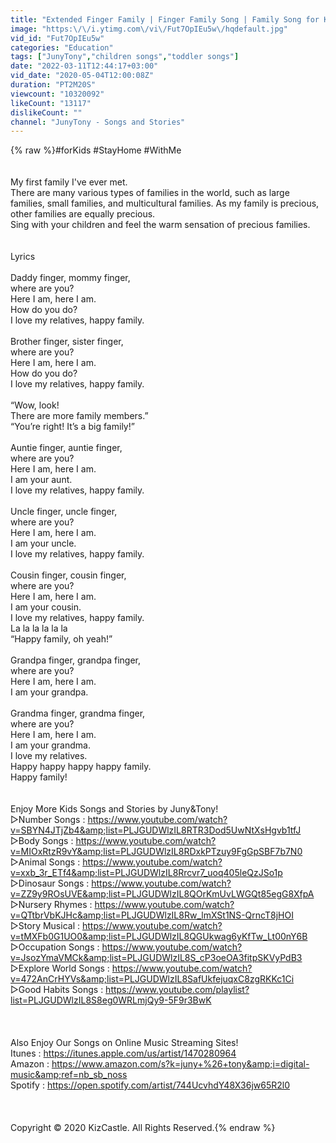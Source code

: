 ```yaml
---
title: "Extended Finger Family | Finger Family Song | Family Song for Kids | Kindergarten Song | JunyTony"
image: "https:\/\/i.ytimg.com\/vi\/Fut7OpIEu5w\/hqdefault.jpg"
vid_id: "Fut7OpIEu5w"
categories: "Education"
tags: ["JunyTony","children songs","toddler songs"]
date: "2022-03-11T12:44:17+03:00"
vid_date: "2020-05-04T12:00:08Z"
duration: "PT2M20S"
viewcount: "10320092"
likeCount: "13117"
dislikeCount: ""
channel: "JunyTony - Songs and Stories"
---
```

{% raw %}#forKids #StayHome #WithMe<br /><br /><br />My first family I've ever met.<br />There are many various types of families in the world, such as large families, small families, and multicultural families. As my family is precious, other families are equally precious.<br />Sing with your children and feel the warm sensation of precious families.<br /><br /><br />Lyrics<br /><br />Daddy finger, mommy finger,<br />where are you? <br />Here I am, here I am.<br />How do you do?<br />I love my relatives, happy family.<br /><br />Brother finger, sister finger,<br />where are you? <br />Here I am, here I am. <br />How do you do? <br />I love my relatives, happy family.<br /><br />“Wow, look! <br />There are more family members.”<br />“You’re right! It’s a big family!”<br /><br />Auntie finger, auntie finger,<br />where are you? <br />Here I am, here I am.<br />I am your aunt. <br />I love my relatives, happy family.<br /><br />Uncle finger, uncle finger,<br />where are you? <br />Here I am, here I am.<br />I am your uncle. <br />I love my relatives, happy family.<br /><br />Cousin finger, cousin finger, <br />where are you? <br />Here I am, here I am.<br />I am your cousin. <br />I love my relatives, happy family.<br />La la la la la la <br />“Happy family, oh yeah!”<br /><br />Grandpa finger, grandpa finger,<br />where are you? <br />Here I am, here I am.<br />I am your grandpa. <br /><br />Grandma finger, grandma finger,<br />where are you? <br />Here I am, here I am.<br />I am your grandma. <br />I love my relatives.<br />Happy happy happy happy family.<br />Happy family!<br /><br /><br />Enjoy More Kids Songs and Stories by Juny&amp;Tony!<br />▷Number Songs : <a rel="nofollow" target="blank" href="https://www.youtube.com/watch?v=SBYN4JTjZb4&amp;list=PLJGUDWlzIL8RTR3Dod5UwNtXsHgvb1tfJ">https://www.youtube.com/watch?v=SBYN4JTjZb4&amp;list=PLJGUDWlzIL8RTR3Dod5UwNtXsHgvb1tfJ</a><br />▷Body Songs : <a rel="nofollow" target="blank" href="https://www.youtube.com/watch?v=MIOxRtzR9vY&amp;list=PLJGUDWlzIL8RDxkPTzuy9FgGpSBF7b7N0">https://www.youtube.com/watch?v=MIOxRtzR9vY&amp;list=PLJGUDWlzIL8RDxkPTzuy9FgGpSBF7b7N0</a><br />▷Animal Songs : <a rel="nofollow" target="blank" href="https://www.youtube.com/watch?v=xxb_3r_ETf4&amp;list=PLJGUDWlzIL8Rrcvr7_uoq405leQzJSo1p">https://www.youtube.com/watch?v=xxb_3r_ETf4&amp;list=PLJGUDWlzIL8Rrcvr7_uoq405leQzJSo1p</a><br />▷Dinosaur Songs : <a rel="nofollow" target="blank" href="https://www.youtube.com/watch?v=ZZ9y9ROsUVE&amp;list=PLJGUDWlzIL8QOrKmUvLWGQt85egG8XfpA">https://www.youtube.com/watch?v=ZZ9y9ROsUVE&amp;list=PLJGUDWlzIL8QOrKmUvLWGQt85egG8XfpA</a><br />▷Nursery Rhymes : <a rel="nofollow" target="blank" href="https://www.youtube.com/watch?v=QTtbrVbKJHc&amp;list=PLJGUDWlzIL8Rw_lmXSt1NS-QrncT8jHOI">https://www.youtube.com/watch?v=QTtbrVbKJHc&amp;list=PLJGUDWlzIL8Rw_lmXSt1NS-QrncT8jHOI</a><br />▷Story Musical : <a rel="nofollow" target="blank" href="https://www.youtube.com/watch?v=tMXFb0G1UO0&amp;list=PLJGUDWlzIL8QGUkwag6yKfTw_Lt00nY6B">https://www.youtube.com/watch?v=tMXFb0G1UO0&amp;list=PLJGUDWlzIL8QGUkwag6yKfTw_Lt00nY6B</a><br />▷Occupation Songs : <a rel="nofollow" target="blank" href="https://www.youtube.com/watch?v=JsozYmaVMCk&amp;list=PLJGUDWlzIL8S_cP3oeOA3fitpSKVyPdB3">https://www.youtube.com/watch?v=JsozYmaVMCk&amp;list=PLJGUDWlzIL8S_cP3oeOA3fitpSKVyPdB3</a><br />▷Explore World Songs : <a rel="nofollow" target="blank" href="https://www.youtube.com/watch?v=472AnCrHYVs&amp;list=PLJGUDWlzIL8SafUkfejuqxC8zgRKKc1Ci">https://www.youtube.com/watch?v=472AnCrHYVs&amp;list=PLJGUDWlzIL8SafUkfejuqxC8zgRKKc1Ci</a><br />▷Good Habits Songs : <a rel="nofollow" target="blank" href="https://www.youtube.com/playlist?list=PLJGUDWlzIL8S8eg0WRLmjQy9-5F9r3BwK">https://www.youtube.com/playlist?list=PLJGUDWlzIL8S8eg0WRLmjQy9-5F9r3BwK</a><br /><br /><br /><br />Also Enjoy Our Songs on Online Music Streaming Sites!<br />Itunes : <a rel="nofollow" target="blank" href="https://itunes.apple.com/us/artist/1470280964">https://itunes.apple.com/us/artist/1470280964</a><br />Amazon : <a rel="nofollow" target="blank" href="https://www.amazon.com/s?k=juny+%26+tony&amp;i=digital-music&amp;ref=nb_sb_noss">https://www.amazon.com/s?k=juny+%26+tony&amp;i=digital-music&amp;ref=nb_sb_noss</a><br />Spotify : <a rel="nofollow" target="blank" href="https://open.spotify.com/artist/744UcvhdY48X36jw65R2l0">https://open.spotify.com/artist/744UcvhdY48X36jw65R2l0</a><br /><br /><br /><br />Copyright © 2020 KizCastle. All Rights Reserved.{% endraw %}
